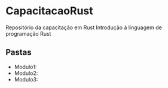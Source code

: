 # CapacitacaoRust

Repositório da capacitação em Rust
Introdução à linguagem de programação Rust
    
## Pastas

- Modulo1: 
- Modulo2: 
- Modulo3: 
